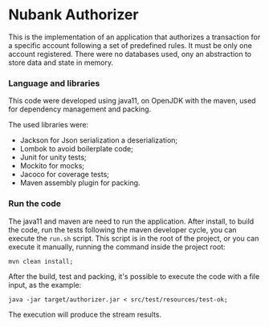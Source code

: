 # Nubank Authorizer

This is the implementation of an application that authorizes a transaction for a specific account following a set of predefined rules.
It must be only one account registered. There were no databases used, ony an abstraction to store data and state in memory.

### Language and libraries
This code were developed using java11, on OpenJDK with the maven, used for dependency management and packing.

The used libraries were:
* Jackson for Json serialization a deserialization;
* Lombok to avoid boilerplate code;
* Junit for unity tests;
* Mockito for mocks;
* Jacoco for coverage tests;
* Maven assembly plugin for packing.

### Run the code
The java11 and maven are need to run the application. After install, to build the code, run the tests
following the maven developer cycle, you can execute the `run.sh` script. This script is in the root
of the project, or you can execute it manually, running the command inside the project root:
```shell
mvn clean install;
```
After the build, test and packing, it's possible to execute the code with a file input, as the example:
```shell
java -jar target/authorizer.jar < src/test/resources/test-ok;
```
The execution will produce the stream results.
